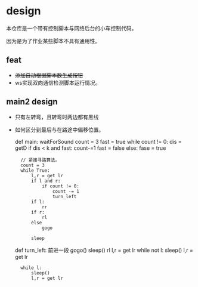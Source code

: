 # design

本仓库是一个带有控制脚本与网络后台的小车控制代码。

因为是为了作业某些脚本不具有通用性。

## feat
- <del> 添加自动根据脚本数生成按钮 </del>
- ws实现双向通信检测脚本运行情况。

## main2 design
- 只有左转弯，且转弯时两边都有黑线
- 如何区分到最后与在路途中偏移位置。

    def main:
        waitForSound
        count = 3
        fast = true
        while count != 0:
            dis = getD
            if dis < k and fast:
                count-=1
                fast = false
            else:
                fase = true

        // 紧接寻路算法。
        count = 3
        while True:
            l,r = get lr
            if l and r:
                if count != 0:
                    count -= 1
                    turn_left
            if l:
                rr 
            if r:
                rl
            else
                gogo
            
            sleep


    def turn_left:
        前进一段
        gogo()
        sleep()
        rl
        l,r = get lr
        while not l:
            sleep()
            l,r = get lr

        while l:
            sleep()
            l,r = get lr
